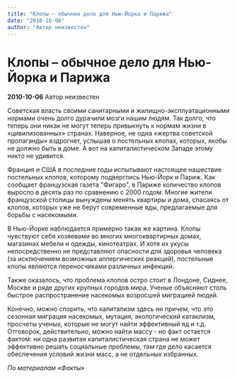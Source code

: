```yaml
---
title: "Клопы – обычное дело для Нью-Йорка и Парижа"
date: "2010-10-06"
author: "Автор неизвестен"
---
```


# Клопы – обычное дело для Нью-Йорка и Парижа

**2010-10-06** Автор неизвестен

Советская власть своими санитарными и жилищно-эксплуатационными нормами очень долго дурачили мозги нашим людям. Так долго, что теперь они никак не могут теперь привыкнуть к нормам жизни в «цивилизованных» странах. Наверное, не одна «жертва советской пропаганды» вздрогнет, услышав о постельных клопах, которых, якобы не должно быть в доме. А вот на капиталистическом Западе этому никто не удивится.

Франция и США в последние годы испытывают настоящее нашествие постельных клопов, которому подверглись Нью-Йорк и Париж. Как сообщает французская газета "Фигаро", в Париже количество клопов выросло в десять раз по сравнению с 2000 годом. Многие жители французской столицы вынуждены менять квартиры и дома, спасаясь от клопов, которых уже не берут современные яды, предлагаемые для борьбы с насекомыми.

В Нью-Йорке наблюдается примерно такая же картина. Клопы чувствуют себя хозяевами во многих многоквартирных домах, магазинах мебели и одежды, кинотеатрах. И хотя их укусы непосредственно не представляют опасности для здоровья человека (за исключением возможных аллергических реакций), постельные клопы являются переносчиками различных инфекций.

Также оказалось, что проблема клопов остро стоит в Лондоне, Сиднее, Москве и ряде других крупных городов мира. Ученые объясняют столь быстрое распространение насекомых возросшей миграцией людей.

Конечно, можно спорить, что капитализм здесь ни причем, что это сезонная миграция насекомых, мутация, экологический катаклизм, просчеты ученых, которые не могут найти эффективный яд и т.д. Отговорок, действительно, можно найти массу - но факт остается фактом: ни одна развитая капиталистическая страна не может эффективно решать социальные проблемы, там где дело касается обеспечения условий жизни масс, а не отдельных избранных.

*По материалам «Факты»*